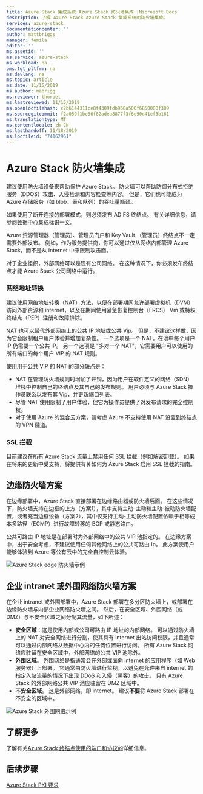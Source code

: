 ```yaml
---
title: Azure Stack 集成系统 Azure Stack 防火墙集成 |Microsoft Docs
description: 了解 Azure Stack Azure Stack 集成系统的防火墙集成。
services: azure-stack
documentationcenter: ''
author: mattbriggs
manager: femila
editor: ''
ms.assetid: ''
ms.service: azure-stack
ms.workload: na
pms.tgt_pltfrm: na
ms.devlang: na
ms.topic: article
ms.date: 11/15/2019
ms.author: mabrigg
ms.reviewer: thoroet
ms.lastreviewed: 11/15/2019
ms.openlocfilehash: c2b6144311ce8f4309fdb968a500f6850080f309
ms.sourcegitcommit: f2a059f1be36f82adea8877f3f6e90d41ef3b161
ms.translationtype: MT
ms.contentlocale: zh-CN
ms.lasthandoff: 11/18/2019
ms.locfileid: "74162961"
---
```

# <a name="azure-stack-firewall-integration"></a>Azure Stack 防火墙集成
建议使用防火墙设备来帮助保护 Azure Stack。 防火墙可以帮助防御分布式拒绝服务（DDOS）攻击、入侵检测和内容检查等内容。 但是，它们也可能成为 Azure 存储服务（如 blob、表和队列）的吞吐量瓶颈。

 如果使用了断开连接的部署模式，则必须发布 AD FS 终结点。 有关详细信息，请参阅[数据中心集成标识一文](azure-stack-integrate-identity.md)。

Azure 资源管理器（管理员）、管理员门户和 Key Vault （管理员）终结点不一定需要外部发布。 例如，作为服务提供商，你可以通过仅从网络内部管理 Azure Stack，而不是从 internet 中来限制攻击面。

对于企业组织，外部网络可以是现有公司网络。 在这种情况下，你必须发布终结点才能 Azure Stack 公司网络中运行。

### <a name="network-address-translation"></a>网络地址转换
建议使用网络地址转换（NAT）方法，以便在部署期间允许部署虚拟机（DVM）访问外部资源和 internet，以及在期间使用紧急恢复控制台（ERCS） Vm 或特权终结点（PEP）注册和故障排除。

NAT 也可以替代外部网络上的公共 IP 地址或公共 Vip。 但是，不建议这样做，因为它会限制租户用户体验并增加复杂性。 一个选项是一个 NAT，在池中每个用户 IP 仍需要一个公共 IP。 另一个选项是 "多对一个 NAT"，它需要用户可以使用的所有端口的每个用户 VIP 的 NAT 规则。

使用用于公共 VIP 的 NAT 的部分缺点是：
- NAT 在管理防火墙规则时增加了开销，因为用户在软件定义的网络（SDN）堆栈中控制自己的终结点及其自己的发布规则。 用户必须与 Azure Stack 操作员联系以发布其 Vip，并更新端口列表。
- 尽管 NAT 使用限制了用户体验，但它为操作员提供了对发布请求的完全控制权。
- 对于使用 Azure 的混合云方案，请考虑 Azure 不支持使用 NAT 设置到终结点的 VPN 隧道。

### <a name="ssl-interception"></a>SSL 拦截
目前建议在所有 Azure Stack 流量上禁用任何 SSL 拦截（例如解密卸载）。 如果在将来的更新中受支持，将提供有关如何为 Azure Stack 启用 SSL 拦截的指南。

## <a name="edge-firewall-scenario"></a>边缘防火墙方案
在边缘部署中，Azure Stack 直接部署在边缘路由器或防火墙后面。 在这些情况下，防火墙支持在边框的上方（方案1），其中支持主动-主动和主动-被动防火墙配置，或者充当边框设备（方案2），其中仅支持主动-主动防火墙配置依赖于相等成本多路径（ECMP）进行故障转移的 BGP 或静态路由。

公共可路由 IP 地址是在部署时为外部网络中的公共 VIP 池指定的。 在边缘方案中，出于安全考虑，不建议使用任何其他网络上的公共可路由 Ip。 此方案使用户能够体验到 Azure 等公有云中的完全自控制云体验。  

![Azure Stack edge 防火墙示例](./media/azure-stack-firewall/firewallScenarios.png)

## <a name="enterprise-intranet-or-perimeter-network-firewall-scenario"></a>企业 intranet 或外围网络防火墙方案
在企业 intranet 或外围部署中，Azure Stack 部署在多分区防火墙上，或部署在边缘防火墙与内部企业网络防火墙之间。 然后，在安全区域、外围网络（或 DMZ）与不安全区域之间分配其流量，如下所述：

- **安全区域**：这是使用内部或公司可路由 IP 地址的内部网络。 可以通过防火墙上的 NAT 对安全网络进行分割，使其具有 internet 出站访问权限，并且通常可以通过内部网络从数据中心内的任何位置进行访问。 所有 Azure Stack 网络应驻留在安全区域中，外部网络的公共 VIP 池除外。
- **外围区域**。 外围网络是指通常会在外部或面向 internet 的应用程序（如 Web 服务器）上部署。 它通常由防火墙进行监视，以避免在允许来自 internet 的指定入站流量的情况下出现 DDoS 和入侵（黑客）的攻击。 只有 Azure Stack 的外部网络公共 VIP 池应驻留在 DMZ 区域中。
- 不**安全区域**。 这是外部网络，即 internet。 建议**不要**将 Azure Stack 部署在不安全的区域中。

![Azure Stack 外围网络示例](./media/azure-stack-firewall/perimeter-network-scenario.png)

## <a name="learn-more"></a>了解更多
了解有关[Azure Stack 终结点使用的端口和协议的](azure-stack-integrate-endpoints.md)详细信息。

## <a name="next-steps"></a>后续步骤
[Azure Stack PKI 要求](azure-stack-pki-certs.md)

